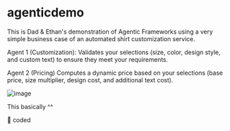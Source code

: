 # agenticdemo

This is Dad & Ethan's demonstration of Agentic Frameworks using a very simple business case of an automated shirt customization service. 

Agent 1 (Customization): Validates your selections (size, color, design style, and custom text) to ensure they meet your requirements.

Agent 2 (Pricing) Computes a dynamic price based on your selections (base price, size multiplier, design cost, and additional text cost).


![image](https://github.com/user-attachments/assets/158d57c6-48eb-4591-b9c9-67e19a6e600a)

This basically ^^

🦮 coded
